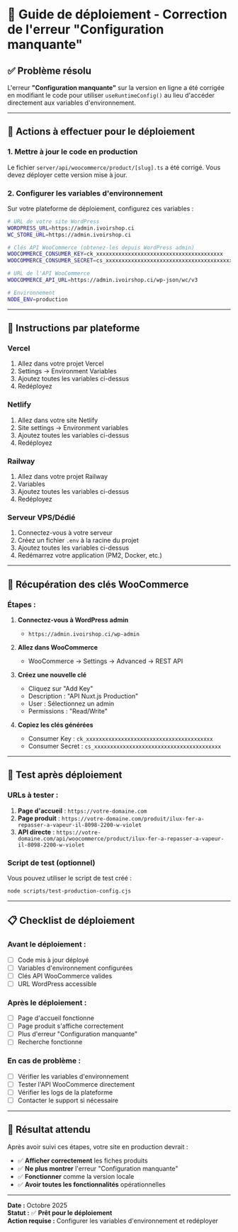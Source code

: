 # 🚀 Guide de déploiement - Correction de l'erreur "Configuration manquante"

## ✅ Problème résolu

L'erreur **"Configuration manquante"** sur la version en ligne a été corrigée en modifiant le code pour utiliser `useRuntimeConfig()` au lieu d'accéder directement aux variables d'environnement.

---

## 🔧 Actions à effectuer pour le déploiement

### **1. Mettre à jour le code en production**

Le fichier `server/api/woocommerce/product/[slug].ts` a été corrigé. Vous devez déployer cette version mise à jour.

### **2. Configurer les variables d'environnement**

Sur votre plateforme de déploiement, configurez ces variables :

```bash
# URL de votre site WordPress
WORDPRESS_URL=https://admin.ivoirshop.ci
WC_STORE_URL=https://admin.ivoirshop.ci

# Clés API WooCommerce (obtenez-les depuis WordPress admin)
WOOCOMMERCE_CONSUMER_KEY=ck_xxxxxxxxxxxxxxxxxxxxxxxxxxxxxxxxxxxxxxxx
WOOCOMMERCE_CONSUMER_SECRET=cs_xxxxxxxxxxxxxxxxxxxxxxxxxxxxxxxxxxxxxxxx

# URL de l'API WooCommerce
WOOCOMMERCE_API_URL=https://admin.ivoirshop.ci/wp-json/wc/v3

# Environnement
NODE_ENV=production
```

---

## 🎯 Instructions par plateforme

### **Vercel**
1. Allez dans votre projet Vercel
2. Settings → Environment Variables
3. Ajoutez toutes les variables ci-dessus
4. Redéployez

### **Netlify**
1. Allez dans votre site Netlify
2. Site settings → Environment variables
3. Ajoutez toutes les variables ci-dessus
4. Redéployez

### **Railway**
1. Allez dans votre projet Railway
2. Variables
3. Ajoutez toutes les variables ci-dessus
4. Redéployez

### **Serveur VPS/Dédié**
1. Connectez-vous à votre serveur
2. Créez un fichier `.env` à la racine du projet
3. Ajoutez toutes les variables ci-dessus
4. Redémarrez votre application (PM2, Docker, etc.)

---

## 🔑 Récupération des clés WooCommerce

### **Étapes :**

1. **Connectez-vous à WordPress admin**
   - `https://admin.ivoirshop.ci/wp-admin`

2. **Allez dans WooCommerce**
   - WooCommerce → Settings → Advanced → REST API

3. **Créez une nouvelle clé**
   - Cliquez sur "Add Key"
   - Description : "API Nuxt.js Production"
   - User : Sélectionnez un admin
   - Permissions : "Read/Write"

4. **Copiez les clés générées**
   - Consumer Key : `ck_xxxxxxxxxxxxxxxxxxxxxxxxxxxxxxxxxxxxxxxx`
   - Consumer Secret : `cs_xxxxxxxxxxxxxxxxxxxxxxxxxxxxxxxxxxxxxxxx`

---

## 🧪 Test après déploiement

### **URLs à tester :**

1. **Page d'accueil** : `https://votre-domaine.com`
2. **Page produit** : `https://votre-domaine.com/produit/ilux-fer-a-repasser-a-vapeur-il-8098-2200-w-violet`
3. **API directe** : `https://votre-domaine.com/api/woocommerce/product/ilux-fer-a-repasser-a-vapeur-il-8098-2200-w-violet`

### **Script de test (optionnel)**

Vous pouvez utiliser le script de test créé :
```bash
node scripts/test-production-config.cjs
```

---

## 📋 Checklist de déploiement

### **Avant le déploiement :**
- [ ] Code mis à jour déployé
- [ ] Variables d'environnement configurées
- [ ] Clés API WooCommerce valides
- [ ] URL WordPress accessible

### **Après le déploiement :**
- [ ] Page d'accueil fonctionne
- [ ] Page produit s'affiche correctement
- [ ] Plus d'erreur "Configuration manquante"
- [ ] Recherche fonctionne

### **En cas de problème :**
- [ ] Vérifier les variables d'environnement
- [ ] Tester l'API WooCommerce directement
- [ ] Vérifier les logs de la plateforme
- [ ] Contacter le support si nécessaire

---

## 🎉 Résultat attendu

Après avoir suivi ces étapes, votre site en production devrait :

- ✅ **Afficher correctement** les fiches produits
- ✅ **Ne plus montrer** l'erreur "Configuration manquante"
- ✅ **Fonctionner** comme la version locale
- ✅ **Avoir toutes les fonctionnalités** opérationnelles

---

**Date :** Octobre 2025  
**Statut :** ✅ **Prêt pour le déploiement**  
**Action requise :** Configurer les variables d'environnement et redéployer














